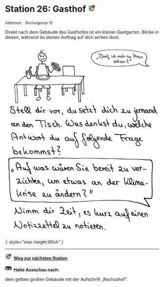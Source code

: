 # Station 26: Gasthof  <a href="https://www.google.com/maps/dir/?api=1&travelmode=walking&destination=47.7960105,13.0196311"><img src="https://github.com/kipppunkte/kipppunkte/raw/gh-pages/assets/google-maps.svg" width="24" height="24"></a>

<small>Addresse:<em style="margin-left: 10px">Rochusgasse 15</em></small>



Direkt nach dem Gebäude des Gasthofes ist ein kleiner Gastgarten. Blicke in diesen, während du deinen Auftrag  auf dich wirken lässt.


![Image title](assets/26_Spiel-Station_Gasthof.png){: style="max-height:60vh" }





____

<a href="https://www.google.com/maps/dir/?api=1&travelmode=walking&destination=47.7961837,13.0209395"><img src="https://github.com/kipppunkte/kipppunkte/raw/gh-pages/assets/google-maps.svg" style="height: 1.5em;margin-right: 0.5em"></a>**[Weg zur nächsten Station](https://www.google.com/maps/dir/?api=1&travelmode=walking&destination=47.7961837,13.0209395)**



<img src="https://github.com/kipppunkte/kipppunkte/raw/gh-pages/assets/eyes.svg" style="height: 1.5em;background: white;margin-right: 0.5em">**Halte Ausschau nach:**

dem gelben großen Gebäude mit der Aufschrift „Rochushof“.